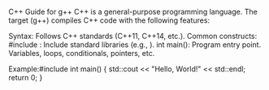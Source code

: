 C++ Guide for g++
C++ is a general-purpose programming language. The target (g++) compiles C++ code with the following features:

Syntax: Follows C++ standards (C++11, C++14, etc.).
Common constructs:
#include <library>: Include standard libraries (e.g., <iostream>).
int main(): Program entry point.
Variables, loops, conditionals, pointers, etc.


Example:#include <iostream>
int main() {
    std::cout << "Hello, World!" << std::endl;
    return 0;
}




